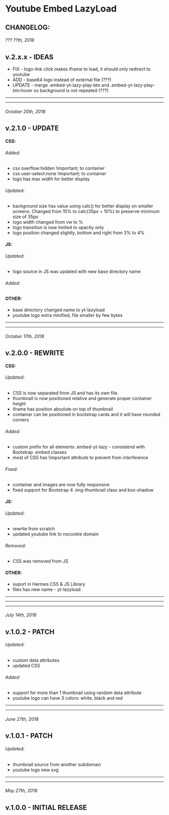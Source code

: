 # Youtube Embed LazyLoad
## CHANGELOG:



###### ??? ??th, 2018
## v.2.x.x - IDEAS

- FIX       - logo-link click makes iframe to load, it should only redirect to youtube
- ADD       - base64 logo instead of external file (???)
- UPDATE    - merge .embed-yt-lazy-play-btn and .embed-yt-lazy-play-btn:hover so background is not repeated  (???)



********************************************************************************
********************************************************************************
###### October 20th, 2018
## v.2.1.0 - UPDATE

#### CSS:

###### Added:
- css overflow:hidden !important; to container
- css user-select:none !important; to container
- logo has max width for better display

###### Updated:
- background size has value using calc() for better display on smaller screens. Changed from 15% to calc(35px + 10%) to preserve minimum size of 35px
- logo width changed from vw to %
- logo transition is now limited to opacity only
- logo position changed slightly, bottom and right from 3% to 4%

#### JS:

###### Updated:
- logo source in JS was updated with new base directory name


###### Added:

#### OTHER:
- base directory changed name to yt-lazyload
- youtube logo extra minified, file smaller by few bytes



********************************************************************************
********************************************************************************
###### October 17th, 2018
## v.2.0.0 - REWRITE

#### CSS:

###### Updated:
- CSS is now separated from JS and has its own file.
- thumbnail is now positioned relative and generate proper container height
- iframe has position absolute on top of thumbnail
- container can be positioned in bootstrap cards and it will have rounded corners

###### Added:
- custom prefix for all elements .embed-yt-lazy - consistend with Bootstrap .embed classes
- most of CSS has !important attribute to prevent from interference

###### Fixed:
- container and images are now fully responsive
- fixed support for Bootstrap 4 .img-thumbnail class and box-shadow


#### JS:

###### Updated:
- rewrite from scratch
- updated youtube link to nocookie domain

###### Removed:
- CSS was removed from JS


#### OTHER:
- suport in Hermes CSS & JS Library
- files has new name - yt-lazyload


********************************************************************************
********************************************************************************
********************************************************************************
###### July 14th, 2018
## v.1.0.2 - PATCH

###### Updated:
- custom data attributes
- updated CSS

###### Added:
- support for more than 1 thumbnail using random data attribute
- youtube logo can have 3 colors: white, black and red



********************************************************************************
********************************************************************************
###### June 27th, 2018
## v.1.0.1 - PATCH

###### Updated:
- thumbnail source from another subdomain
- youtube logo new svg



********************************************************************************
********************************************************************************
###### May 27th, 2018
## v.1.0.0 - INITIAL RELEASE
